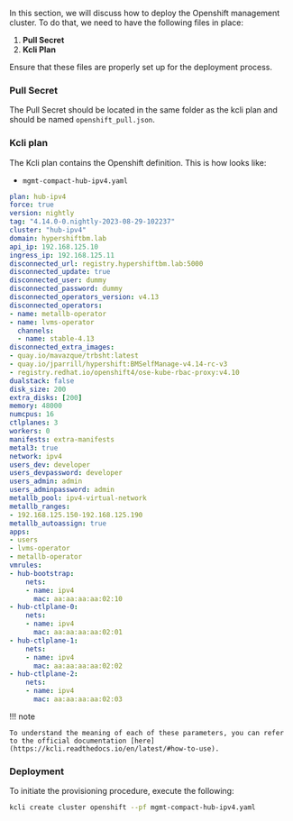 In this section, we will discuss how to deploy the Openshift management cluster. To do that, we need to have the following files in place:

1. **Pull Secret**
2. **Kcli Plan**

Ensure that these files are properly set up for the deployment process.

### Pull Secret

The Pull Secret should be located in the same folder as the kcli plan and should be named `openshift_pull.json`.

### Kcli plan

The Kcli plan contains the Openshift definition. This is how looks like:

- `mgmt-compact-hub-ipv4.yaml`

```yaml
plan: hub-ipv4
force: true
version: nightly
tag: "4.14.0-0.nightly-2023-08-29-102237"
cluster: "hub-ipv4"
domain: hypershiftbm.lab
api_ip: 192.168.125.10
ingress_ip: 192.168.125.11
disconnected_url: registry.hypershiftbm.lab:5000
disconnected_update: true
disconnected_user: dummy
disconnected_password: dummy
disconnected_operators_version: v4.13
disconnected_operators:
- name: metallb-operator
- name: lvms-operator
  channels:
  - name: stable-4.13
disconnected_extra_images:
- quay.io/mavazque/trbsht:latest
- quay.io/jparrill/hypershift:BMSelfManage-v4.14-rc-v3
- registry.redhat.io/openshift4/ose-kube-rbac-proxy:v4.10
dualstack: false
disk_size: 200
extra_disks: [200]
memory: 48000
numcpus: 16
ctlplanes: 3
workers: 0
manifests: extra-manifests
metal3: true
network: ipv4
users_dev: developer
users_devpassword: developer
users_admin: admin
users_adminpassword: admin
metallb_pool: ipv4-virtual-network
metallb_ranges:
- 192.168.125.150-192.168.125.190
metallb_autoassign: true
apps:
- users
- lvms-operator
- metallb-operator
vmrules:
- hub-bootstrap:
    nets:
    - name: ipv4
      mac: aa:aa:aa:aa:02:10
- hub-ctlplane-0:
    nets:
    - name: ipv4
      mac: aa:aa:aa:aa:02:01
- hub-ctlplane-1:
    nets:
    - name: ipv4
      mac: aa:aa:aa:aa:02:02
- hub-ctlplane-2:
    nets:
    - name: ipv4
      mac: aa:aa:aa:aa:02:03
```

!!! note

    To understand the meaning of each of these parameters, you can refer to the official documentation [here](https://kcli.readthedocs.io/en/latest/#how-to-use).

### Deployment

To initiate the provisioning procedure, execute the following:

```bash
kcli create cluster openshift --pf mgmt-compact-hub-ipv4.yaml
```